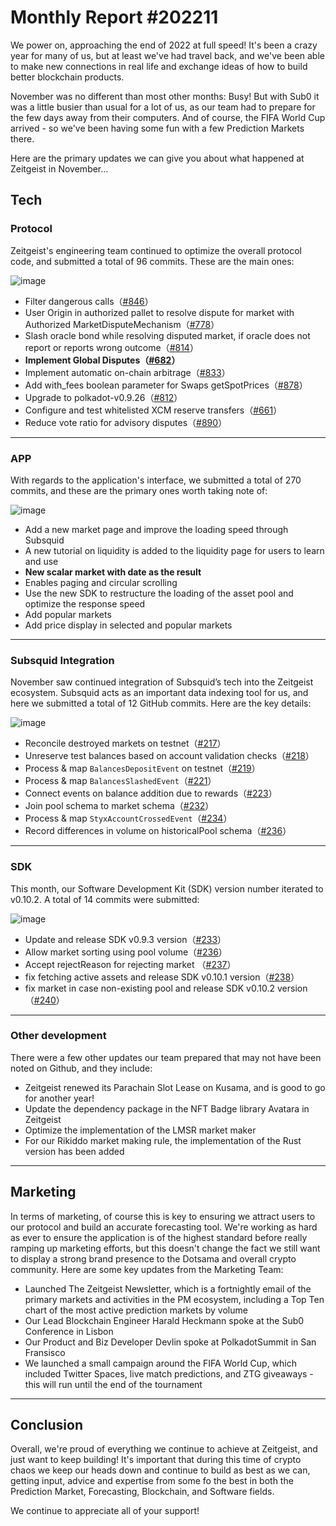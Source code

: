 # Monthly Report #202211

We power on, approaching the end of 2022 at full speed! It's been a crazy year for many of us, but at least we've had travel back, and we've been able to make new connections in real life and exchange ideas of how to build better blockchain products.

November was no different than most other months: Busy! But with Sub0 it was a little busier than usual for a lot of us, as our team had to prepare for the few days away from their computers. And of course, the FIFA World Cup arrived - so we've been having some fun with a few Prediction Markets there.

Here are the primary updates we can give you about what happened at Zeitgeist in November...

## Tech

### Protocol

Zeitgeist's engineering team continued to optimize the overall protocol code, and submitted a total of 96 commits. These are the main ones:

![image](https://user-images.githubusercontent.com/56183401/205822119-bcacb7d3-f8c7-4db7-96fd-f078d2f626fa.png)

- Filter dangerous calls（[#846](https://github.com/zeitgeistpm/zeitgeist/commit/8930d07900df3fb7b28a0de3975a0397cd300e42)）
- User Origin in authorized pallet to resolve dispute for market with Authorized MarketDisputeMechanism（[#778](https://github.com/zeitgeistpm/zeitgeist/commit/afa3567da7f0bfadaee43276cb2412cc5456a049)）
- Slash oracle bond while resolving disputed market, if oracle does not report or reports wrong outcome（[#814](https://github.com/zeitgeistpm/zeitgeist/commit/14e5d68c1a531cf9d5cb8e8a24a8679ccf53c8a6)）
- **Implement Global Disputes（[#682](https://github.com/zeitgeistpm/zeitgeist/commit/31a123a84eb0aaf216da9484d5c529517cda6004)）**
- Implement automatic on-chain arbitrage（[#833](https://github.com/zeitgeistpm/zeitgeist/commit/6fcdae899ed74fe71ede533ce9741750bee63935)）
- Add with_fees boolean parameter for Swaps getSpotPrices（[#878](https://github.com/zeitgeistpm/zeitgeist/commit/7bddaf3a8c78b86cbb84f41a0775d87b4c986a2b)）
- Upgrade to polkadot-v0.9.26（[#812](https://github.com/zeitgeistpm/zeitgeist/commit/8de3b3a2a02e7f4a6e373a9ef8bd442b9099c396)）
- Configure and test whitelisted XCM reserve transfers（[#661](https://github.com/zeitgeistpm/zeitgeist/commit/380f577d785e1cf4f5ced9d59aa3e4f8325acdaf)）
- Reduce vote ratio for advisory disputes（[#890](https://github.com/zeitgeistpm/zeitgeist/commit/a9cacb3195bc159c0a2f40f56b767ea9e3753c7e)）

---

### APP

With regards to the application's interface, we submitted a total of 270 commits, and these are the primary ones worth taking note of:

![image](https://user-images.githubusercontent.com/56183401/205822713-8444a96b-f49d-4895-b4ad-8e37023daefd.png)

- Add a new market page and improve the loading speed through Subsquid
- A new tutorial on liquidity is added to the liquidity page for users to learn and use
- **New scalar market with date as the result**
- Enables paging and circular scrolling
- Use the new SDK to restructure the loading of the asset pool and optimize the response speed
- Add popular markets
- Add price display in selected and popular markets

---

### Subsquid Integration

November saw continued integration of Subsquid’s tech into the Zeitgeist ecosystem. Subsquid acts as an important data indexing tool for us, and here we submitted a total of 12 GitHub commits. Here are the key details:

![image](https://user-images.githubusercontent.com/56183401/205823558-824f9a5f-78d2-45c1-b9d9-d03cc7895a51.png)

- Reconcile destroyed markets on testnet（[#217](https://github.com/zeitgeistpm/zeitgeist-subsquid/commit/63e6a436c0f706d2bf601781ee0d74864a91ccc7)）
- Unreserve test balances based on account validation checks（[#218](https://github.com/zeitgeistpm/zeitgeist-subsquid/commit/685af63826badb3e6f16df9a541b30e61cf923c1)）
- Process & map `BalancesDepositEvent` on testnet（[#219](https://github.com/zeitgeistpm/zeitgeist-subsquid/commit/ac2e76279ad796de37bf7ae0117fa7fae18896a2)）
- Process & map `BalancesSlashedEvent`（[#221](https://github.com/zeitgeistpm/zeitgeist-subsquid/commit/82e0a4ab61b77d13a689f77b35ae424efc77856a)）
- Connect events on balance addition due to rewards（[#223](https://github.com/zeitgeistpm/zeitgeist-subsquid/commit/984dbea5013917ab8c111fca9d739450c1abf5e6)）
- Join pool schema to market schema（[#232](https://github.com/zeitgeistpm/zeitgeist-subsquid/commit/8f1c96e7fa36d4a62e7db6bf1584f421aaf6eaff)）
- Process & map `StyxAccountCrossedEvent`（[#234](https://github.com/zeitgeistpm/zeitgeist-subsquid/commit/d74d9d34bb9086794777fd0e215741421711900c)）
- Record differences in volume on historicalPool schema（[#236](https://github.com/zeitgeistpm/zeitgeist-subsquid/commit/662d2f0b5e836c32d4bf1fdb83ac0cc4844e0b1e)）

---

### SDK

This month, our Software Development Kit (SDK) version number iterated to v0.10.2. A total of 14 commits were submitted:

![image](https://user-images.githubusercontent.com/56183401/205824096-d4203c90-5dfb-4453-bc33-f6f8563f35a4.png)


- Update and release SDK v0.9.3 version（[#233](https://github.com/zeitgeistpm/tools/commit/f7fcaf7b17cc5e6422123a9ad4dd87441ccb0b3e)）
- Allow market sorting using pool volume（[#236](https://github.com/zeitgeistpm/tools/commit/b7a6ff32742bce5dfe0eb9343bb4791e70cd65c5)）
- Accept rejectReason for rejecting market （[#237](https://github.com/zeitgeistpm/tools/commit/a222e58a17e28cb0922830d3fd5d1a78c7e5ec5a)）
- fix fetching active assets and release SDK v0.10.1 version（[#238](https://github.com/zeitgeistpm/tools/commit/ee3768727ac00a30fbd4ca078ea890a4a3a156eb)）
- fix market in case non-existing pool and release SDK v0.10.2 version（[#240](https://github.com/zeitgeistpm/tools/commit/98be2be9f046021bd877c19cadf80e1ce6e745dc)）

---

### Other development

There were a few other updates our team prepared that may not have been noted on Github, and they include:

- Zeitgeist renewed its Parachain Slot Lease on Kusama, and is good to go for another year!
- Update the dependency package in the NFT Badge library Avatara in Zeitgeist
- Optimize the implementation of the LMSR market maker
- For our Rikiddo market making rule, the implementation of the Rust version has been added

---

## Marketing

In terms of marketing, of course this is key to ensuring we attract users to our protocol and build an accurate forecasting tool. We're working as hard as ever to ensure the application is of the highest standard before really ramping up marketing efforts, but this doesn't change the fact we still want to display a strong brand presence to the Dotsama and overall crypto community. Here are some key updates from the Marketing Team:

- Launched The Zeitgeist Newsletter, which is a fortnightly email of the primary markets and activities in the PM ecosystem, including a Top Ten chart of the most active prediction markets by volume
- Our Lead Blockchain Engineer Harald Heckmann spoke at the Sub0 Conference in Lisbon
- Our Product and Biz Developer Devlin spoke at PolkadotSummit in San Fransisco
- We launched a small campaign around the FIFA World Cup, which included Twitter Spaces, live match predictions, and ZTG giveaways - this will run until the end of the tournament

---

## Conclusion

Overall, we're proud of everything we continue to achieve at Zeitgeist, and just want to keep building! It's important that during this time of crypto chaos we keep our heads down and continue to build as best as we can, getting input, advice and expertise from some fo the best in both the Prediction Market, Forecasting, Blockchain, and Software fields.

We continue to appreciate all of your support!

